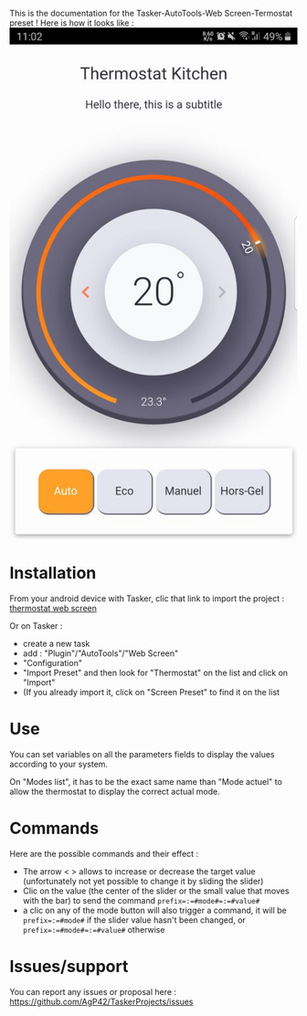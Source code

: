 This is the documentation for the Tasker-AutoTools-Web Screen-Termostat preset !
Here is how it looks like :
![](https://raw.githubusercontent.com/AgP42/TaskerProjects/master/AutoTools%20Web%20Screen/thermostat/images/thermostat.jpg)

# Installation

From your android device with Tasker, clic that link to import the project : [thermostat web screen](https://autotoolsjoaomgcd.appspot.com/_ah/api/webscreens/v1/screens/thermostat)

Or on Tasker :

- create a new task 
- add : "Plugin"/"AutoTools"/"Web Screen"
- "Configuration"
- "Import Preset" and then look for "Thermostat" on the list and click on "Import"
- (If you already import it, click on "Screen Preset" to find it on the list

# Use

You can set variables on all the parameters fields to display the values according to your system. 

On "Modes list", it has to be the exact same name than "Mode actuel" to allow the thermostat to display the correct actual mode. 

# Commands

Here are the possible commands and their effect :

- The arrow < > allows to increase or decrease the target value (unfortunately not yet possible to change it by sliding the slider)
- Clic on the value (the center of the slider or the small value that moves with the bar) to send the command `prefix=:=#mode#=:=#value#`
- a clic on any of the mode button will also trigger a command, it will be `prefix=:=#mode#` if the slider value hasn't been changed, or `prefix=:=#mode#=:=#value#` otherwise

# Issues/support

You can report any issues or proposal here : 
https://github.com/AgP42/TaskerProjects/issues
